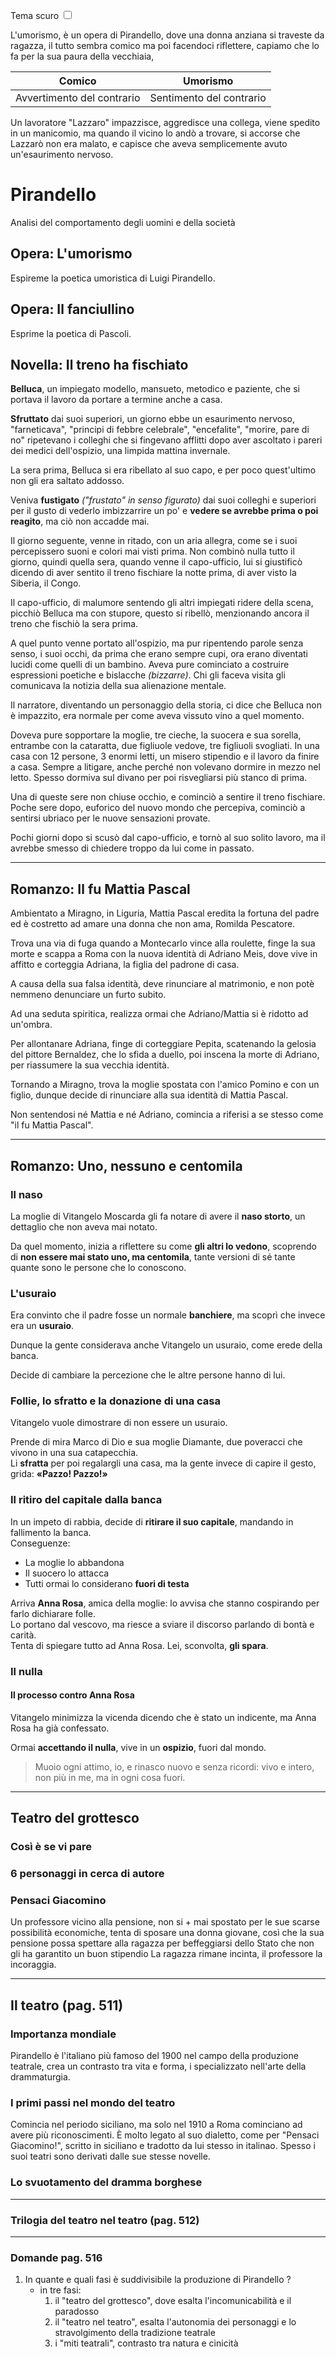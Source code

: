 <link rel="stylesheet" href="../style.css">

<label style="position:static;" for="tema-scuro">Tema scuro
<input type="checkbox" id="tema-scuro"></input>
</label>

L'umorismo, è un opera di Pirandello, dove una donna anziana si traveste da ragazza, il tutto sembra comico ma poi facendoci riflettere, capiamo che lo fa per la sua paura della vecchiaia,

| Comico                     | Umorismo                 |
| -------------------------- | ------------------------ |
| Avvertimento del contrario | Sentimento del contrario |

Un lavoratore "Lazzaro" impazzisce, aggredisce una collega, viene spedito in un manicomio, ma quando il vicino lo andò a trovare, si accorse che Lazzarò non era malato, e capisce che aveva semplicemente avuto un'esaurimento nervoso.

# Pirandello

Analisi del comportamento degli uomini e della società

## Opera: L'umorismo

Espireme la poetica umoristica di Luigi Pirandello.

## Opera: Il fanciullino

Esprime la poetica di Pascoli.

## Novella: Il treno ha fischiato

**Belluca**, un impiegato modello, mansueto, metodico e paziente, che si portava il lavoro da portare a termine anche a casa.

**Sfruttato** dai suoi superiori, un giorno ebbe un esaurimento nervoso, "farneticava", "principi di febbre celebrale", "encefalite", "morire, pare di no" ripetevano i colleghi che si fingevano afflitti dopo aver ascoltato i pareri dei medici dell'ospizio, una limpida mattina invernale.

La sera prima, Belluca si era ribellato al suo capo, e per poco quest'ultimo non gli era saltato addosso.

Veniva **fustigato** _("frustato" in senso figurato)_ dai suoi colleghi e superiori per il gusto di vederlo imbizzarrire un po' e **vedere se avrebbe prima o poi reagito**, ma ciò non accadde mai.

Il giorno seguente, venne in ritado, con un aria allegra, come se i suoi percepissero suoni e colori mai visti prima. Non combinò nulla tutto il giorno, quindi quella sera, quando venne il capo-ufficio, lui si giustificò dicendo di aver sentito il treno fischiare la notte prima, di aver visto la Siberia, il Congo.

Il capo-ufficio, di malumore sentendo gli altri impiegati ridere della scena, picchiò Belluca ma con stupore, questo si ribellò, menzionando ancora il treno che fischiò la sera prima.

A quel punto venne portato all'ospizio, ma pur ripentendo parole senza senso, i suoi occhi, da prima che erano sempre cupi, ora erano diventati lucidi come quelli di un bambino. Aveva pure cominciato a costruire espressioni poetiche e bislacche _(bizzarre)_. Chi gli faceva visita gli comunicava la notizia della sua alienazione mentale.

Il narratore, diventando un personaggio della storia, ci dice che Belluca non è impazzito, era normale per come aveva vissuto vino a quel momento.

Doveva pure sopportare la moglie, tre cieche, la suocera e sua sorella, entrambe con la cataratta, due figliuole vedove, tre figliuoli svogliati. In una casa con 12 persone, 3 enormi letti, un misero stipendio e il lavoro da finire a casa. Sempre a litigare, anche perché non volevano dormire in mezzo nel letto. Spesso dormiva sul divano per poi risvegliarsi più stanco di prima.

Una di queste sere non chiuse occhio, e cominciò a sentire il treno fischiare. Poche sere dopo, euforico del nuovo mondo che percepiva, cominciò a sentirsi ubriaco per le nuove sensazioni provate.

Pochi giorni dopo si scusò dal capo-ufficio, e tornò al suo solito lavoro, ma il avrebbe smesso di chiedere troppo da lui come in passato.

---

## Romanzo: Il fu Mattia Pascal

Ambientato a Miragno, in Liguria, Mattia Pascal eredita la fortuna del padre ed è costretto ad amare una donna che non ama, Romilda Pescatore.

Trova una via di fuga quando a Montecarlo vince alla roulette, finge la sua morte e scappa a Roma con la nuova identità di Adriano Meis, dove vive in affitto e corteggia Adriana, la figlia del padrone di casa.

A causa della sua falsa identità, deve rinunciare al matrimonio, e non potè nemmeno denunciare un furto subito.

Ad una seduta spiritica, realizza ormai che Adriano/Mattia si è ridotto ad un'ombra.

Per allontanare Adriana, finge di corteggiare Pepita, scatenando la gelosia del pittore Bernaldez, che lo sfida a duello, poi inscena la morte di Adriano, per riassumere la sua vecchia identità.

Tornando a Miragno, trova la moglie spostata con l'amico Pomino e con un figlio, dunque decide di rinunciare alla sua identità di Mattia Pascal.

Non sentendosi né Mattia e né Adriano, comincia a riferisi a se stesso come "il fu Mattia Pascal".

---

## Romanzo: Uno, nessuno e centomila

### Il naso

La moglie di Vitangelo Moscarda gli fa notare di avere il **naso storto**, un dettaglio che non aveva mai notato.

Da quel momento, inizia a riflettere su come **gli altri lo vedono**, scoprendo di **non essere mai stato uno, ma centomila**, tante versioni di sé tante quante sono le persone che lo conoscono.

### L'usuraio

Era convinto che il padre fosse un normale **banchiere**, ma scoprì che invece era un **usuraio**.

Dunque la gente considerava anche Vitangelo un usuraio, come erede della banca.

Decide di cambiare la percezione che le altre persone hanno di lui.

### Follie, lo sfratto e la donazione di una casa

Vitangelo vuole dimostrare di non essere un usuraio.

Prende di mira Marco di Dio e sua moglie Diamante, due poveracci che vivono in una sua catapecchia.  
Li **sfratta** per poi regalargli una casa, ma la gente invece di capire il gesto, grida: **«Pazzo! Pazzo!»**

### Il ritiro del capitale dalla banca

In un impeto di rabbia, decide di **ritirare il suo capitale**, mandando in fallimento la banca.  
Conseguenze:

- La moglie lo abbandona
- Il suocero lo attacca
- Tutti ormai lo considerano **fuori di testa**

Arriva **Anna Rosa**, amica della moglie: lo avvisa che stanno cospirando per farlo dichiarare folle.  
Lo portano dal vescovo, ma riesce a sviare il discorso parlando di bontà e carità.  
Tenta di spiegare tutto ad Anna Rosa. Lei, sconvolta, **gli spara**.

### Il nulla

#### Il processo contro Anna Rosa

Vitangelo minimizza la vicenda dicendo che è stato un indicente, ma Anna Rosa ha già confessato.

Ormai **accettando il nulla**, vive in un **ospizio**, fuori dal mondo.

> Muoio ogni attimo, io, e rinasco nuovo e senza ricordi: vivo e intero, non più in me, ma in ogni cosa fuori.
---





## Teatro del grottesco
### Così è se vi pare 

### 6 personaggi in cerca di autore

### Pensaci Giacomino
Un professore vicino alla pensione, non si + mai spostato per le sue scarse possibilità economiche, tenta di sposare una donna giovane, così che la sua pensione possa spettare alla ragazza per beffeggiarsi dello Stato che non gli ha garantito un buon stipendio
La ragazza rimane incinta, il professore la incoraggia.  

---

## Il teatro (pag. 511)
### Importanza mondiale
Pirandello è l'italiano più famoso del 1900 nel campo della produzione teatrale, crea un contrasto tra vita e forma, i specializzato nell'arte della drammaturgia.

### I primi passi nel mondo del teatro
Comincia nel periodo siciliano, ma solo nel 1910 a Roma cominciano ad avere più riconoscimenti. È molto legato al suo dialetto, come per "Pensaci Giacomino!", scritto in siciliano e tradotto da lui stesso in italinao.
Spesso i suoi teatri sono derivati dalle sue stesse novelle.

### Lo svuotamento del dramma borghese

---
### Trilogia del teatro nel teatro (pag. 512)

---
### Domande pag. 516
1. In quante e quali fasi è suddivisibile la produzione di Pirandello ? 
   - in tre fasi:
      1. il "teatro del grottesco", dove esalta l'incomunicabilità e il paradosso
      2. il "teatro nel teatro", esalta l'autonomia dei personaggi e lo stravolgimento della tradizione teatrale
      3. i "miti teatrali", contrasto tra natura e cinicità

